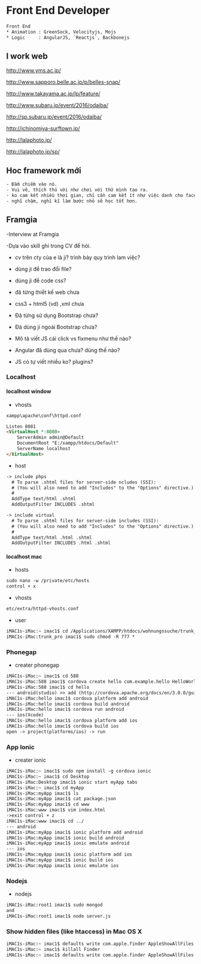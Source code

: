 # Front End Developer
```html
Front End 
* Animation : GreenSock, Velocityjs, Mojs
* Logic     : AngularJS, `Reactjs`, Backbonejs 
```
## I work web
http://www.yms.ac.jp/

http://www.sapporo.belle.ac.jp/p/belles-snap/

http://www.takayama.ac.jp/lp/feature/

http://www.subaru.jp/event/2016/odaiba/

http://sp.subaru.jp/event/2016/odaiba/

http://ichinomiya-surftown.jp/

http://lalaphoto.jp/

http://lalaphoto.jp/sp/

## Hoc framework mới
```html
- Đắm chiềm vào nó.
- Vui vẽ, thích thú với như chơi với thứ mình tạo ra.
- ko cam kết nhiều thơi gian, chỉ cần cam kết ít như việc danh cho face..
- nghĩ chậm, nghĩ kĩ làm bước nhỏ sẽ học tốt hơn.
```

## Framgia
-Interview at Framgia

-Dựa vào skill ghi trong CV để hỏi.
+ cv trên cty của e là ji? trình bày quy trình lam việc?
+ dùng ji để trao đổi file?
+ dùng ji để code css?
+ đã từng thiết kế web chưa
+ css3 + html5 (vd) ,xml chưa
+ Đã từng sử dụng Bootstrap chưa?
+ Đã dùng ji ngoài Bootstrap chưa?
+ Mô tả viết JS cái click vs fixmenu như thế nào?

+ Angular đã dùng qua chưa? dùng thế nào?
+ JS có tự viết nhiều ko? plugins?

### Localhost
#### localhost window
- vhosts
```html
xampp\apache\conf\httpd.conf

Listen 8081
<VirtualHost *:8080>
    ServerAdmin admin@Default
    DocumentRoot "E:/xampp/htdocs/Default"
    ServerName localhost
</VirtualHost>
```
- host 
```html
-> include phps
  # To parse .shtml files for server-side ncludes (SSI):
  # (You will also need to add "Includes" to the "Options" directive.)
  #
  AddType text/html .shtml 
  AddOutputFilter INCLUDES .shtml 

-> include virtual
  # To parse .shtml files for server-side includes (SSI):
  # (You will also need to add "Includes" to the "Options" directive.)
  #
  AddType text/html .html .shtml 
  AddOutputFilter INCLUDES .html .shtml 
```
#### localhost mac
- hosts
```html
sudo nano -w /private/etc/hosts
control + x
```
- vhosts
```html
etc/extra/httpd-vhosts.conf
```
- user
```html
iMAC1s-iMac:~ imac1$ cd /Applications/XAMPP/htdocs/wohnungssuche/trunk_pro
iMAC1s-iMac:trunk_pro imac1$ sudo chmod -R 777 *
```
### Phonegap
- creater phonegap
```html
iMAC1s-iMac:~ imac1$ cd 588
iMAC1s-iMac:588 imac1$ cordova create hello com.example.hello HelloWorld
iMAC1s-iMac:588 imac1$ cd hello 
--- android(studio) >> add (http://cordova.apache.org/docs/en/3.0.0/guide_platforms_android_index.md.html#Android%20Platform%20Guide)
iMAC1s-iMac:hello imac1$ cordova platform add android
iMAC1s-iMac:hello imac1$ cordova build android
iMAC1s-iMac:hello imac1$ cordova run android
--- ios(Xcode)
iMAC1s-iMac:hello imac1$ cordova platform add ios
iMAC1s-iMac:hello imac1$ cordova build ios
open -> project(platforms/ios) -> run
```
### App Ionic
- creater ionic
```html
iMAC1s-iMac:~ imac1$ sudo npm install -g cordova ionic
iMAC1s-iMac:~ imac1$ cd Desktop
iMAC1s-iMac:Desktop imac1$ ionic start myApp tabs
iMAC1s-iMac:~ imac1$ cd myApp
iMAC1s-iMac:myApp imac1$ ls
iMAC1s-iMac:myApp imac1$ cat package.json
iMAC1s-iMac:myApp imac1$ cd www
iMAC1s-iMac:www imac1$ vim index.html
->exit control + z
iMAC1s-iMac:www imac1$ cd ../
--- android
iMAC1s-iMac:myApp imac1$ ionic platform add android
iMAC1s-iMac:myApp imac1$ ionic build android
iMAC1s-iMac:myApp imac1$ ionic emulate android
--- ios
iMAC1s-iMac:myApp imac1$ ionic platform add ios
iMAC1s-iMac:myApp imac1$ ionic build ios
iMAC1s-iMac:myApp imac1$ ionic emulate ios
```
### Nodejs
- nodejs
```html
iMAC1s-iMac:root1 imac1$ sudo mongod
and
iMAC1s-iMac:root1 imac1$ node server.js
```
### Show hidden files (like htaccess) in Mac OS X
```html
iMAC1s-iMac:~ imac1$ defaults write com.apple.finder AppleShowAllFiles TRUE
iMAC1s-iMac:~ imac1$ killall Finder
iMAC1s-iMac:~ imac1$ defaults write com.apple.finder AppleShowAllFiles FALSE
```